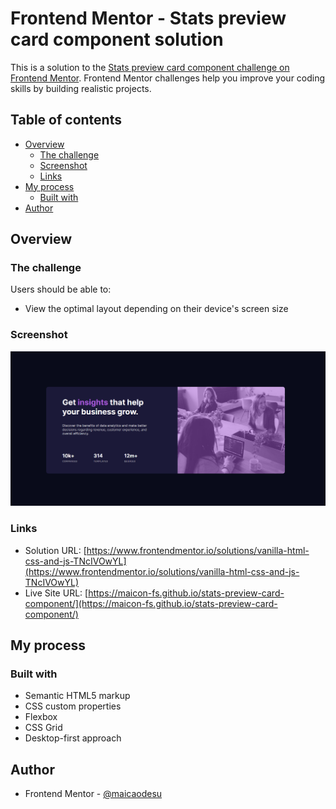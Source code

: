 # Frontend Mentor - Stats preview card component solution

This is a solution to the [Stats preview card component challenge on Frontend Mentor](https://www.frontendmentor.io/challenges/stats-preview-card-component-8JqbgoU62). Frontend Mentor challenges help you improve your coding skills by building realistic projects. 

## Table of contents

- [Overview](#overview)
  - [The challenge](#the-challenge)
  - [Screenshot](#screenshot)
  - [Links](#links)
- [My process](#my-process)
  - [Built with](#built-with)
- [Author](#author)

## Overview

### The challenge

Users should be able to:

- View the optimal layout depending on their device's screen size

### Screenshot

![](./screenshot.png)

### Links

- Solution URL: [https://www.frontendmentor.io/solutions/vanilla-html-css-and-js-TNcIVOwYL](https://www.frontendmentor.io/solutions/vanilla-html-css-and-js-TNcIVOwYL)
- Live Site URL: [https://maicon-fs.github.io/stats-preview-card-component/](https://maicon-fs.github.io/stats-preview-card-component/)

## My process

### Built with

- Semantic HTML5 markup
- CSS custom properties
- Flexbox
- CSS Grid
- Desktop-first approach

## Author

- Frontend Mentor - [@maicaodesu](https://www.frontendmentor.io/profile/maicaodesu)